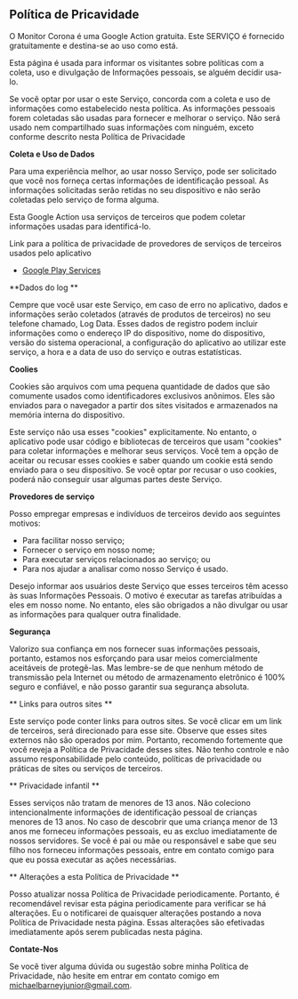 ## Política de Pricavidade

O Monitor Corona é uma Google Action gratuita. Este SERVIÇO é fornecido gratuitamente e destina-se ao uso como está.

Esta página é usada para informar os visitantes sobre políticas com a coleta, uso e divulgação de Informações pessoais, se alguém decidir usa-lo.

Se você optar por usar o este Serviço, concorda com a coleta e uso de informações como estabelecido nesta política. As informações pessoais forem coletadas são usadas para fornecer e melhorar o serviço. Não será usado nem compartilhado suas informações com ninguém, exceto conforme descrito nesta Política de Privacidade

**Coleta e Uso de Dados**

Para uma experiência melhor, ao usar nosso Serviço, pode ser solicitado que você nos forneça certas informações de identificação pessoal. As informações solicitadas serão retidas no seu dispositivo e não serão coletadas pelo serviço de forma alguma.

Esta Google Action usa serviços de terceiros que podem coletar informações usadas para identificá-lo.

Link para a política de privacidade de provedores de serviços de terceiros usados pelo aplicativo

*   [Google Play Services](https://www.google.com/policies/privacy/)

**Dados do log **

Cempre que você usar este Serviço, em caso de erro no aplicativo, dados e informações serão coletados (através de produtos de terceiros) no seu telefone chamado, Log Data. Esses dados de registro podem incluir informações como o endereço IP do dispositivo, nome do dispositivo, versão do sistema operacional, a configuração do aplicativo ao utilizar este serviço, a hora e a data de uso do serviço e outras estatísticas.

**Coolies**

Cookies são arquivos com uma pequena quantidade de dados que são comumente usados como identificadores exclusivos anônimos. Eles são enviados para o navegador a partir dos sites visitados e armazenados na memória interna do dispositivo.

Este serviço não usa esses "cookies" explicitamente. No entanto, o aplicativo pode usar código e bibliotecas de terceiros que usam "cookies" para coletar informações e melhorar seus serviços. Você tem a opção de aceitar ou recusar esses cookies e saber quando um cookie está sendo enviado para o seu dispositivo. Se você optar por recusar o uso cookies, poderá não conseguir usar algumas partes deste Serviço.

**Provedores de serviço**

Posso empregar empresas e indivíduos de terceiros devido aos seguintes motivos:

* Para facilitar nosso serviço;
* Fornecer o serviço em nosso nome;
* Para executar serviços relacionados ao serviço; ou
* Para nos ajudar a analisar como nosso Serviço é usado.

Desejo informar aos usuários deste Serviço que esses terceiros têm acesso às suas Informações Pessoais. O motivo é executar as tarefas atribuídas a eles em nosso nome. No entanto, eles são obrigados a não divulgar ou usar as informações para qualquer outra finalidade.

**Segurança**

Valorizo ​​sua confiança em nos fornecer suas informações pessoais, portanto, estamos nos esforçando para usar meios comercialmente aceitáveis ​​de protegê-las. Mas lembre-se de que nenhum método de transmissão pela Internet ou método de armazenamento eletrônico é 100% seguro e confiável, e não posso garantir sua segurança absoluta.

** Links para outros sites **

Este serviço pode conter links para outros sites. Se você clicar em um link de terceiros, será direcionado para esse site. Observe que esses sites externos não são operados por mim. Portanto, recomendo fortemente que você reveja a Política de Privacidade desses sites. Não tenho controle e não assumo responsabilidade pelo conteúdo, políticas de privacidade ou práticas de sites ou serviços de terceiros.

** Privacidade infantil **

Esses serviços não tratam de menores de 13 anos. Não coleciono intencionalmente informações de identificação pessoal de crianças menores de 13 anos. No caso de descobrir que uma criança menor de 13 anos me forneceu informações pessoais, eu as excluo imediatamente de nossos servidores. Se você é pai ou mãe ou responsável e sabe que seu filho nos forneceu informações pessoais, entre em contato comigo para que eu possa executar as ações necessárias.

** Alterações a esta Política de Privacidade **

Posso atualizar nossa Política de Privacidade periodicamente. Portanto, é recomendável revisar esta página periodicamente para verificar se há alterações. Eu o notificarei de quaisquer alterações postando a nova Política de Privacidade nesta página. Essas alterações são efetivadas imediatamente após serem publicadas nesta página.

**Contate-Nos**

Se você tiver alguma dúvida ou sugestão sobre minha Política de Privacidade, não hesite em entrar em contato comigo em michaelbarneyjunior@gmail.com.
